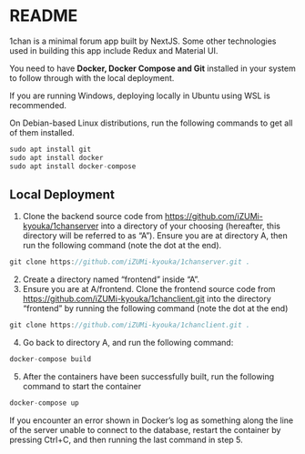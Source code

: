 # README

1chan is a minimal forum app built by NextJS. Some other technologies used in building this app include Redux and Material UI.

You need to have **Docker, Docker Compose and Git** installed in your system to follow through with the local deployment.

If you are running Windows, deploying locally in Ubuntu using WSL is recommended.

On Debian-based Linux distributions, run the following commands to get all of them installed.

```jsx
sudo apt install git
sudo apt install docker
sudo apt install docker-compose
```

## Local Deployment

1. Clone the backend source code from https://github.com/iZUMi-kyouka/1chanserver into a directory of your choosing (hereafter, this directory will be referred to as “A”). Ensure you are at directory A, then run the following command (note the dot at the end).

```jsx
git clone https://github.com/iZUMi-kyouka/1chanserver.git .
```

2. Create a directory named “frontend” inside “A”.
3. Ensure you are at A/frontend. Clone the frontend source code from https://github.com/iZUMi-kyouka/1chanclient.git into the directory “frontend” by running the following command (note the dot at the end)

```jsx
git clone https://github.com/iZUMi-kyouka/1chanclient.git .
```

4. Go back to directory A, and run the following command:

```jsx
docker-compose build
```

5. After the containers have been successfully built, run the following command to start the container

```jsx
docker-compose up
```

If you encounter an error shown in Docker’s log as something along the line of the server unable to connect to the database, restart the container by pressing Ctrl+C, and then running the last command in step 5.